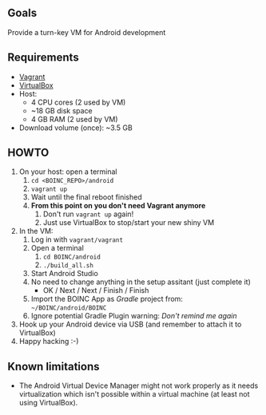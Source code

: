 ## Goals

Provide a turn-key VM for Android development

## Requirements

* [Vagrant](https://www.vagrantup.com/downloads.html)
* [VirtualBox](https://www.virtualbox.org/wiki/Downloads)
* Host:
  * 4 CPU cores (2 used by VM)
  * ~18 GB disk space
  * 4 GB RAM (2 used by VM)
* Download volume (once): ~3.5 GB

## HOWTO

1. On your host: open a terminal
   1. `cd <BOINC_REPO>/android`
   1. `vagrant up`
   1. Wait until the final reboot finished
   1. **From this point on you don't need Vagrant anymore**
      1. Don't run `vagrant up` again!
      1. Just use VirtualBox to stop/start your new shiny VM
1. In the VM:
   1. Log in with `vagrant/vagrant`
   1. Open a terminal
      1. `cd BOINC/android`
      1. `./build_all.sh`
   1. Start Android Studio
   1. No need to change anything in the setup assitant (just complete it)
      * OK / Next / Next / Finish / Finish
   1. Import the BOINC App as *Gradle* project from: `~/BOINC/android/BOINC`
   1. Ignore potential Gradle Plugin warning: *Don't remind me again*
1. Hook up your Android device via USB (and remember to attach it to VirtualBox)
1. Happy hacking :-)

## Known limitations

* The Android Virtual Device Manager might not work properly as it needs virtualization
  which isn't possible within a virtual machine (at least not using VirtualBox).
